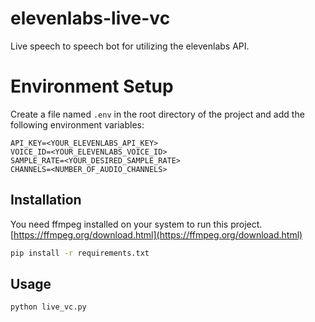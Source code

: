 # elevenlabs-live-vc

Live speech to speech bot for utilizing the elevenlabs API.

# Environment Setup

Create a file named `.env` in the root directory of the project and add the following environment variables:

```
API_KEY=<YOUR_ELEVENLABS_API_KEY>
VOICE_ID=<YOUR_ELEVENLABS_VOICE_ID>
SAMPLE_RATE=<YOUR_DESIRED_SAMPLE_RATE>
CHANNELS=<NUMBER_OF_AUDIO_CHANNELS>
```

## Installation

You need ffmpeg installed on your system to run this project. [https://ffmpeg.org/download.html](https://ffmpeg.org/download.html)

```bash
pip install -r requirements.txt
```

## Usage

```bash
python live_vc.py
```